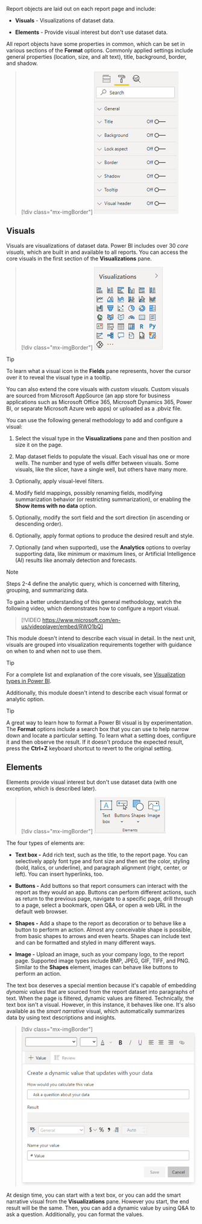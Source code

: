 Report objects are laid out on each report page and include:

- **Visuals** - Visualizations of dataset data.

- **Elements** - Provide visual interest but don't use dataset data.

All report objects have some properties in common, which can be set in various sections of the **Format** options. Commonly applied settings include general properties (location, size, and alt text), title, background, border, and shadow.

> [!div class="mx-imgBorder"]
> [![Image shows the Format options and section available to all report objects.](../media/2-1-format-options.png)](../media/2-1-format-options.png#lightbox)

## Visuals

Visuals are visualizations of dataset data. Power BI includes over 30 *core visuals*, which are built in and available to all reports. You can access the core visuals in the first section of the **Visualizations** pane.

> [!div class="mx-imgBorder"]
> [![Image shows the core visual icons found in the Visualizations pane.](../media/2-2-visualizations-pane-core-visuals.png)](../media/2-2-visualizations-pane-core-visuals.png#lightbox)

> [!TIP]
> To learn what a visual icon in the **Fields** pane represents, hover the cursor over it to reveal the visual type in a tooltip.

You can also extend the core visuals with *custom visuals*. Custom visuals are sourced from Microsoft AppSource (an app store for business applications such as Microsoft Office 365, Microsoft Dynamics 365, Power BI, or separate Microsoft Azure web apps) or uploaded as a .pbviz file.

You can use the following general methodology to add and configure a visual:

1. Select the visual type in the **Visualizations** pane and then position and size it on the page.

2. Map dataset fields to populate the visual. Each visual has one or more *wells*. The number and type of wells differ between visuals. Some visuals, like the slicer, have a single well, but others have many more.

3. Optionally, apply visual-level filters.

4. Modify field mappings, possibly renaming fields, modifying summarization behavior (or restricting summarization), or enabling the **Show items with no data** option.

5. Optionally, modify the sort field and the sort direction (in ascending or descending order).

6. Optionally, apply format options to produce the desired result and style.

7. Optionally (and when supported), use the **Analytics** options to overlay supporting data, like minimum or maximum lines, or Artificial Intelligence (AI) results like anomaly detection and forecasts.

> [!NOTE]
> Steps 2-4 define the analytic query, which is concerned with filtering, grouping, and summarizing data.

To gain a better understanding of this general methodology, watch the following video, which demonstrates how to configure a report visual.

> [!VIDEO https://www.microsoft.com/en-us/videoplayer/embed/RWO1bQ]

This module doesn't intend to describe each visual in detail. In the next unit, visuals are grouped into visualization requirements together with guidance on when to and when not to use them.

> [!TIP]
> For a complete list and explanation of the core visuals, see [Visualization types in Power BI](/power-bi/consumer/end-user-visual-type/?azure-portal=true).

Additionally, this module doesn't intend to describe each visual format or analytic option.

> [!TIP]
> A great way to learn how to format a Power BI visual is by experimentation. The **Format** options include a search box that you can use to help narrow down and locate a particular setting. To learn what a setting does, configure it and then observe the result. If it doesn't produce the expected result, press the **Ctrl+Z** keyboard shortcut to revert to the original setting.

## Elements

Elements provide visual interest but don't use dataset data (with one exception, which is described later).

> [!div class="mx-imgBorder"]
> [![Image shows the Elements group of the Insert ribbon tab.](../media/2-3-insert-ribbon-elements.png)](../media/2-3-insert-ribbon-elements.png#lightbox)

The four types of elements are:

- **Text box -** Add rich text, such as the title, to the report page. You can selectively apply font type and font size and then set the color, styling (bold, italics, or underline), and paragraph alignment (right, center, or left). You can insert hyperlinks, too.

- **Buttons -** Add buttons so that report consumers can interact with the report as they would an app. Buttons can perform different actions, such as return to the previous page, navigate to a specific page, drill through to a page, select a bookmark, open Q&A, or open a web URL in the default web browser.

- **Shapes -** Add a shape to the report as decoration or to behave like a button to perform an action. Almost any conceivable shape is possible, from basic shapes to arrows and even hearts. Shapes can include text and can be formatted and styled in many different ways.

- **Image -** Upload an image, such as your company logo, to the report page. Supported image types include BMP, JPEG, GIF, TIFF, and PNG. Similar to the **Shapes** element, images can behave like buttons to perform an action.

The text box deserves a special mention because it's capable of embedding *dynamic values* that are sourced from the report dataset into paragraphs of text. When the page is filtered, dynamic values are filtered. Technically, the text box isn't a visual. However, in this instance, it behaves like one. It's also available as the *smart narrative* visual, which automatically summarizes data by using text descriptions and insights.

> [!div class="mx-imgBorder"]
> [![Image shows the window used to create dynamic values.](../media/2-4-create-dynamic-value.png)](../media/2-4-create-dynamic-value.png#lightbox)

At design time, you can start with a text box, or you can add the smart narrative visual from the **Visualizations** pane. However you start, the end result will be the same. Then, you can add a dynamic value by using Q&A to ask a question. Additionally, you can format the values.
